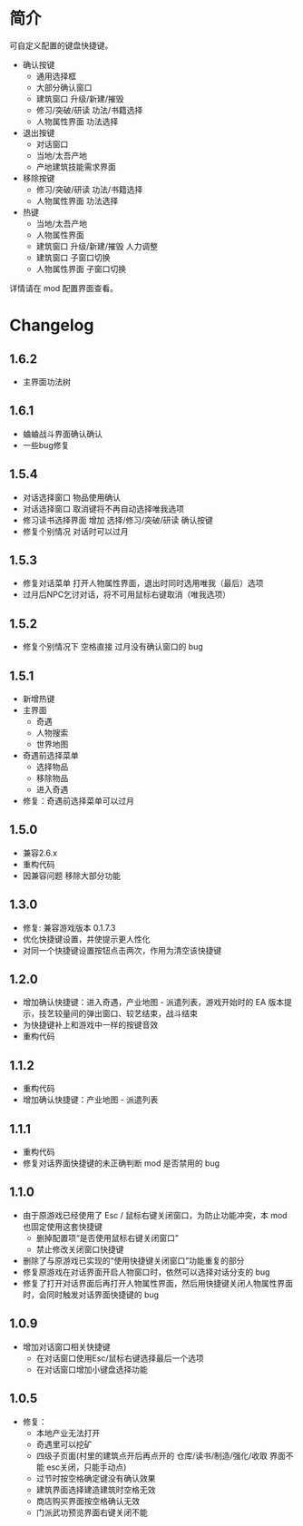# 简介
可自定义配置的键盘快捷键。

- 确认按键
  - 通用选择框
  - 大部分确认窗口
  - 建筑窗口 升级/新建/摧毁
  - 修习/突破/研读 功法/书籍选择
  - 人物属性界面 功法选择
- 退出按键
  - 对话窗口
  - 当地/太吾产地
  - 产地建筑技能需求界面
- 移除按键
  - 修习/突破/研读 功法/书籍选择
  - 人物属性界面 功法选择
- 热键
  - 当地/太吾产地
  - 人物属性界面
  - 建筑窗口 升级/新建/摧毁 人力调整
  - 建筑窗口 子窗口切换
  - 人物属性界面 子窗口切换

详情请在 mod 配置界面查看。


# Changelog
## 1.6.2
- 主界面功法树

## 1.6.1
- 蛐蛐战斗界面确认确认
- 一些bug修复

## 1.5.4
- 对话选择窗口 物品使用确认
- 对话选择窗口 取消键将不再自动选择唯我选项
- 修习读书选择界面 增加 选择/修习/突破/研读 确认按键
- 修复个别情况 对话时可以过月

## 1.5.3
- 修复对话菜单 打开人物属性界面，退出时同时选用唯我（最后）选项
- 过月后NPC乞讨对话，将不可用鼠标右键取消（唯我选项）

## 1.5.2
- 修复个别情况下 空格直接 过月没有确认窗口的 bug

## 1.5.1
- 新增热键
- 主界面
  - 奇遇
  - 人物搜索
  - 世界地图
- 奇遇前选择菜单
  - 选择物品
  - 移除物品
  - 进入奇遇
- 修复：奇遇前选择菜单可以过月

## 1.5.0
- 兼容2.6.x
- 重构代码
- 因兼容问题 移除大部分功能

## 1.3.0
- 修复: 兼容游戏版本 0.1.7.3
- 优化快捷键设置，并使提示更人性化
- 对同一个快捷键设置按钮点击两次，作用为清空该快捷键

## 1.2.0
- 增加确认快捷键：进入奇遇，产业地图 - 派遣列表，游戏开始时的 EA 版本提示，技艺较量间的弹出窗口、较艺结束，战斗结束
- 为快捷键补上和游戏中一样的按键音效
- 重构代码

## 1.1.2
- 重构代码
- 增加确认快捷键：产业地图 - 派遣列表

## 1.1.1
- 重构代码
- 修复对话界面快捷键的未正确判断 mod 是否禁用的 bug

## 1.1.0
- 由于原游戏已经使用了 Esc / 鼠标右键关闭窗口，为防止功能冲突，本 mod 也固定使用这套快捷键  
  - 删掉配置项“是否使用鼠标右键关闭窗口”
  - 禁止修改关闭窗口快捷键
- 删除了与原游戏已实现的“使用快捷键关闭窗口”功能重复的部分
- 修复原游戏在对话界面开启人物窗口时，依然可以选择对话分支的 bug
- 修复了打开对话界面后再打开人物属性界面，然后用快捷键关闭人物属性界面时，会同时触发对话界面快捷键的 bug

## 1.0.9
- 增加对话窗口相关快捷键
  - 在对话窗口使用Esc/鼠标右键选择最后一个选项
  - 在对话窗口增加小键盘选择功能

## 1.0.5
- 修复：
  - 本地产业无法打开
  - 奇遇里可以挖矿
  - 四级子页面(村里的建筑点开后再点开的 仓库/读书/制造/强化/收取 界面不能 esc关闭，只能手动点)
  - 过节时按空格确定键没有确认效果
  - 建筑界面选择建造建筑时空格无效
  - 商店购买界面按空格确认无效
  - 门派武功预览界面右键关闭不能
